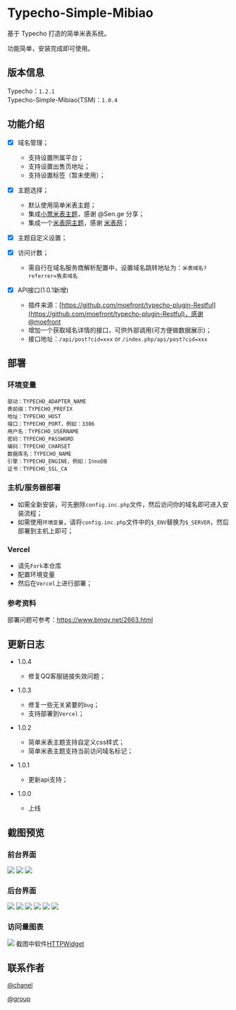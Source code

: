 # Typecho-Simple-Mibiao

基于 Typecho 打造的简单米表系统。

功能简单，安装完成即可使用。

## 版本信息
Typecho：```1.2.1```  
Typecho-Simple-Mibiao(TSM)：```1.0.4```

## 功能介绍

- [x] 域名管理；
  - 支持设置所属平台；
  - 支持设置出售页地址；
  - 支持设置标签（暂未使用）；

- [x] 主题选择；
  - 默认使用简单米表主题；
  - 集成[小票米表主题](https://github.com/BitCodepot/xp_mb)，感谢 @Sen.ge 分享；
  - 集成一个[米表网主题](http://1.demo1.mb.cn/)，感谢 [米表网](http://www.mb.cn/)；

- [x] 主题自定义设置；
- [x] 访问计数；
  - 需自行在域名服务商解析配置中，设置域名跳转地址为：```米表域名?referrer=售卖域名```
- [x] API接口(1.0.1新增)
  - 插件来源：[https://github.com/moefront/typecho-plugin-Restful](https://github.com/moefront/typecho-plugin-Restful)，感谢@moefront
  - 增加一个获取域名详情的接口，可供外部调用(可方便做数据展示)；
  - 接口地址：```/api/post?cid=xxx``` or ```/index.php/api/post?cid=xxx```

## 部署
### 环境变量
```plaintext
驱动：TYPECHO_ADAPTER_NAME
表前缀：TYPECHO_PREFIX
地址：TYPECHO_HOST
端口：TYPECHO_PORT，例如：3306
用户名：TYPECHO_USERNAME
密码：TYPECHO_PASSWORD
编码：TYPECHO_CHARSET
数据库名：TYPECHO_NAME
引擎：TYPECHO_ENGINE，例如：InnoDB
证书：TYPECHO_SSL_CA
```
### 主机/服务器部署
- 如需全新安装，可先删除```config.inc.php```文件，然后访问你的域名即可进入安装流程；  
- 如需使用```环境变量```，请将```config.inc.php```文件中的```$_ENV```替换为```$_SERVER```，然后部署到主机上即可；  
### Vercel
- 请先```Fork```本仓库
- 配置环境变量
- 然后在```Vercel```上进行部署；
### 参考资料
部署问题可参考：https://www.bmqy.net/2663.html
## 更新日志
- 1.0.4
  - 修复QQ客服链接失效问题；
  
- 1.0.3
  - 修复一些无关紧要的```bug```；
  - 支持部署到```Vercel```；
  
- 1.0.2
  - 简单米表主题支持自定义css样式；  
  - 简单米表主题支持当前访问域名标记；

- 1.0.1  
  - 更新api支持；
  
- 1.0.0  
  - 上线

## 截图预览

### 前台界面
![](https://image.bmqy.net/upload/tsm1.png)
![](https://image.bmqy.net/upload/tsm2.png)
![](https://image.bmqy.net/upload/xp1.png)

### 后台界面
![](https://image.bmqy.net/upload/tsma1.png)
![](https://image.bmqy.net/upload/tsma2.png)
![](https://image.bmqy.net/upload/tsma3.png)
![](https://image.bmqy.net/upload/tsma4.png)
![](https://image.bmqy.net/upload/tsma5.png)
![](https://image.bmqy.net/upload/tsma6.png)

### 访问量图表
![](https://image.bmqy.net/upload/photo_2024-02-26_18-10-08.jpg)
截图中软件[HTTPWidget](https://apps.apple.com/app/id6447097633)

## 联系作者
[@chanel](https://t.me/tcbmqy)

[@group](https://t.me/tgbmqy)
